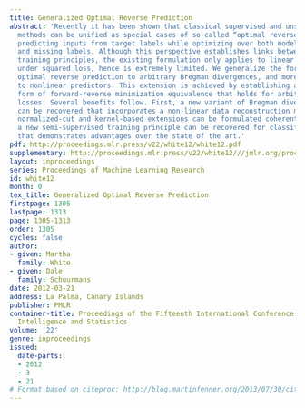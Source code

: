 ```yaml
---
title: Generalized Optimal Reverse Prediction
abstract: 'Recently it has been shown that classical supervised and unsupervised training
  methods can be unified as special cases of so-called “optimal reverse prediction":
  predicting inputs from target labels while optimizing over both model parameters
  and missing labels. Although this perspective establishes links between classical
  training principles, the existing formulation only applies to linear predictors
  under squared loss, hence is extremely limited. We generalize the formulation of
  optimal reverse prediction to arbitrary Bregman divergences, and more importantly
  to nonlinear predictors. This extension is achieved by establishing a new, generalized
  form of forward-reverse minimization equivalence that holds for arbitrary matching
  losses. Several benefits follow. First, a new variant of Bregman divergence clustering
  can be recovered that incorporates a non-linear data reconstruction model. Second,
  normalized-cut and kernel-based extensions can be formulated coherently. Finally,
  a new semi-supervised training principle can be recovered for classification problems
  that demonstrates advantages over the state of the art.'
pdf: http://proceedings.mlr.press/v22/white12/white12.pdf
supplementary: http://proceedings.mlr.press/v22/white12///jmlr.org/proceedings/papers/v22/white12/white12Supple.pdf
layout: inproceedings
series: Proceedings of Machine Learning Research
id: white12
month: 0
tex_title: Generalized Optimal Reverse Prediction
firstpage: 1305
lastpage: 1313
page: 1305-1313
order: 1305
cycles: false
author:
- given: Martha
  family: White
- given: Dale
  family: Schuurmans
date: 2012-03-21
address: La Palma, Canary Islands
publisher: PMLR
container-title: Proceedings of the Fifteenth International Conference on Artificial
  Intelligence and Statistics
volume: '22'
genre: inproceedings
issued:
  date-parts:
  - 2012
  - 3
  - 21
# Format based on citeproc: http://blog.martinfenner.org/2013/07/30/citeproc-yaml-for-bibliographies/
---
```


